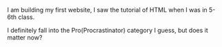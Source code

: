 I am building my first website, I saw the tutorial of HTML when I was in 5-6th class.

I definitely fall into the Pro(Procrastinator) category I guess, but does it matter now?
